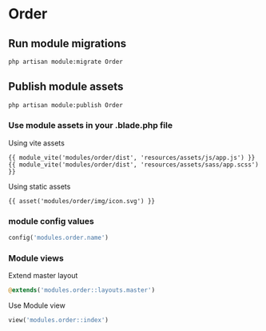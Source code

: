 # Order



## Run module migrations

```sh
php artisan module:migrate Order
```



## Publish module assets

```sh
php artisan module:publish Order
```




### Use module assets in your .blade.php file

Using vite assets
```blade
{{ module_vite('modules/order/dist', 'resources/assets/js/app.js') }}
{{ module_vite('modules/order/dist', 'resources/assets/sass/app.scss') }}
```


Using static assets
```blade
{{ asset('modules/order/img/icon.svg') }}
 ```

### module config values
```php
config('modules.order.name')
```



### Module views

Extend master layout

```php
@extends('modules.order::layouts.master')
```

Use Module view

```php
view('modules.order::index')
```
